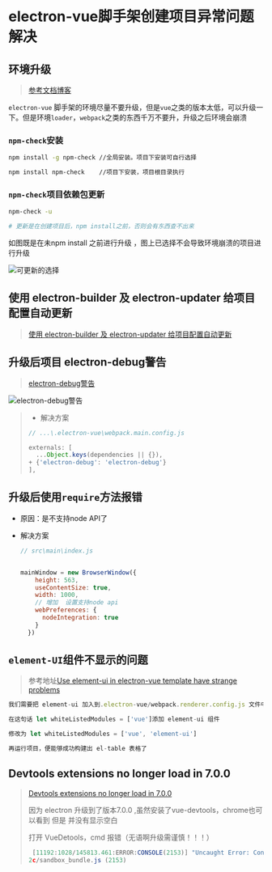 # electron-vue脚手架创建项目异常问题解决

##  环境升级

> [参考文档博客](https://www.jianshu.com/p/4ea442e2ef12)

`electron-vue` 脚手架的环境尽量不要升级，但是`vue`之类的版本太低，可以升级一下。但是环境`loader`，`webpack`之类的东西千万不要升，升级之后环境会崩溃

###  `npm-check`安装

  ```bash
npm install -g npm-check //全局安装。项目下安装可自行选择

npm install npm-check    //项目下安装，项目根目录执行
  ```

### `npm-check`项目依赖包更新

   ```bash
npm-check -u

# 更新是在创建项目后，npm install之前，否则会有东西查不出来
   ```

如图既是在未npm install 之前进行升级 ，图上已选择不会导致环境崩溃的项目进行升级

![可更新的选择](http://pzxqru49l.bkt.clouddn.com/images/7226092-5b21f11fadbcf2b6.webp)

## 使用 electron-builder 及 electron-updater 给项目配置自动更新

> [使用 electron-builder 及 electron-updater 给项目配置自动更新](http://www.voidcn.com/article/p-vaicszcg-brv.html)

## 升级后项目 electron-debug警告

> [electron-debug警告](https://github.com/SimulatedGREG/electron-vue/issues/498)

![electron-debug警告](http://pzxqru49l.bkt.clouddn.com/images/electron-debug%E8%AD%A6%E5%91%8A.png)

> * 解决方案
>
> ```javascript
> // ...\.electron-vue\webpack.main.config.js
> 
> externals: [
>   ...Object.keys(dependencies || {}),
> + {'electron-debug': 'electron-debug'}
> ],
> ```

##  升级后使用`require`方法报错

* 原因：是不支持node API了

* 解决方案

  ```javascript
  // src\main\index.js
  
  
  mainWindow = new BrowserWindow({
      height: 563,
      useContentSize: true,
      width: 1000,
      // 增加  设置支持node api
      webPreferences: {
        nodeIntegration: true
      }
    })
  ```

## `element-UI`组件不显示的问题

> 参考地址[Use element-ui in electron-vue template have strange problems](https://github.com/SimulatedGREG/electron-vue/issues/361)

```javascript
我们需要把 element-ui 加入到.electron-vue/webpack.renderer.config.js 文件中的白名单里面

在这句话 let whiteListedModules = ['vue']添加 element-ui 组件

修改为 let whiteListedModules = ['vue', 'element-ui']

再运行项目，便能够成功构建出 el-table 表格了

```

## Devtools extensions no longer load in 7.0.0

> [Devtools extensions no longer load in 7.0.0](https://github.com/electron/electron/issues/20677)
>
> 
>
> 因为 electron 升级到了版本7.0.0 ,虽然安装了vue-devtools，chrome也可以看到  但是 并没有显示空白
>
> 打开 VueDetools，cmd 报错（无语啊升级需谨慎！！！）
>
> ```javascript
>  [11192:1028/145813.461:ERROR:CONSOLE(2153)] "Uncaught Error: Connect to unknown extension [object Object]", source: electron/js
> 2c/sandbox_bundle.js (2153)
> ```